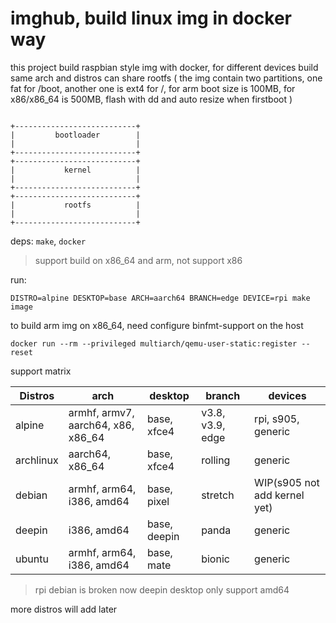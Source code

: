 imghub, build linux img in docker way
===

this project build raspbian style img with docker, for different devices build same arch and distros can share rootfs
( the img contain two partitions, one fat for /boot, another one is ext4 for /, for arm boot size is 100MB, for x86/x86_64 is 500MB, flash with dd and auto resize when firstboot )


```

+---------------------------+
|         bootloader        |
|                           |
+---------------------------+
+---------------------------+
|           kernel          |
|                           |
+---------------------------+
+---------------------------+
|           rootfs          |
|                           |
+---------------------------+
```

deps: `make`, `docker`

> support build on x86_64 and arm, not support x86

run:

```
DISTRO=alpine DESKTOP=base ARCH=aarch64 BRANCH=edge DEVICE=rpi make image
```

to build arm img on x86_64, need configure binfmt-support on the host

```
docker run --rm --privileged multiarch/qemu-user-static:register --reset
```

support matrix

|Distros  |arch                               |desktop     |branch           |devices                     |
|---------|-----------------------------------|------------|-----------------|----------------------------|
|alpine   |armhf, armv7, aarch64, x86, x86_64 |base, xfce4 |v3.8, v3.9, edge |rpi, s905, generic          |
|archlinux|aarch64, x86_64                    |base, xfce4 |rolling          |generic                     |
|debian   |armhf, arm64, i386, amd64          |base, pixel |stretch          |WIP(s905 not add kernel yet)|
|deepin   |i386, amd64                        |base, deepin|panda            |generic                     |
|ubuntu   |armhf, arm64, i386, amd64          |base, mate  |bionic           |generic                     |

> rpi debian is broken now
> deepin desktop only support amd64 

more distros will add later

